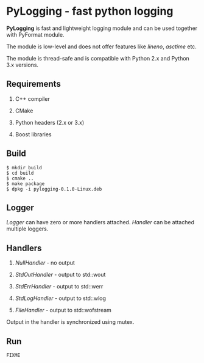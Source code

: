 # PyLogging - fast python logging #

**PyLogging** is fast and lightweight logging module and can be used together with PyFormat module.

The module is low-level and does not offer features like *lineno*, *asctime* etc.

The module is thread-safe and is compatible with Python 2.x and Python 3.x versions.


## Requirements ##

1. C++ compiler

2. CMake

3. Python headers (2.x or 3.x)

4. Boost libraries


## Build ##

```
$ mkdir build
$ cd build
$ cmake ..
$ make package
$ dpkg -i pylogging-0.1.0-Linux.deb
```

## Logger ##

*Logger* can have zero or more handlers attached. *Handler* can be attached multiple loggers.

## Handlers ##

1. *NullHandler* - no output

2. *StdOutHandler* - output to std::wout

2. *StdErrHandler* - output to std::werr

3. *StdLogHandler* - output to std::wlog

4. *FileHandler* - output to std::wofstream

Output in the handler is synchronized using mutex.

## Run ##


```
FIXME
```
